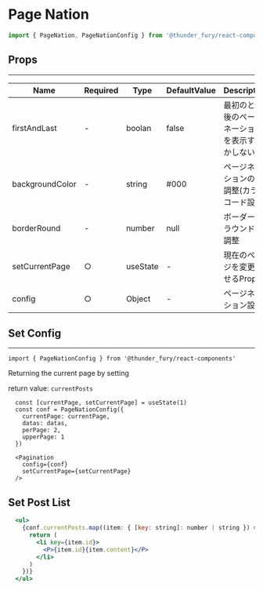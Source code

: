 # Page Nation
```ts
import { PageNation, PageNationConfig } from '@thunder_fury/react-components'

```

## Props
<hr/>

|  Name  |  Required  |  Type  | DefaultValue  | Description  |
| ---- | ---- |  ----  |  ----  |  ----  | 
|  firstAndLast  |  -  |  boolan  |  false  |  最初のと最後のページネーションを表示するかしないか  |
|  backgroundColor  |  -  |  string  | #000  | ページネーションの色調整(カラーコード設定)  |
|  borderRound  |  -  |  number  | null  | ボーダーのラウンド値調整  |
|  setCurrentPage  |  ○  |  useState  | -  | 現在のページを変更させるProps  |
|  config  |  ○  |  Object  | -  | ページネーション設定  |

## Set Config
<hr/>

```tsx
import { PageNationConfig } from '@thunder_fury/react-components'
```
Returning the current page by setting 

return value: `currentPosts`

```tsx
  const [currentPage, setCurrentPage] = useState(1)
  const conf = PageNationConfig({
    currentPage: currentPage,
    datas: datas,
    perPage: 2,
    upperPage: 1
  })
```

```tsx
  <Pagination
    config={conf}
    setCurrentPage={setCurrentPage}
  />
```

## Set Post List

```jsx
  <ul>
    {conf.currentPosts.map((item: { [key: string]: number | string }) => {
      return (
        <li key={item.id}>
          <P>{item.id}{item.content}</P>
        </li>
      )
    })}
  </ul>
```